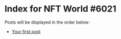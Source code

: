 # Index for NFT World #6021
Posts will be displayed in the order below:

- [Your first post](./001-first.md)

